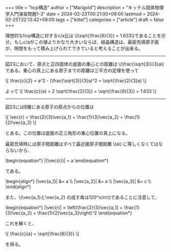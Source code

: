 +++
title = "hcp構造"
author = ["Marigold"]
description = "キッテル固体物理学入門演習問題1-3"
date = 2024-02-23T00:21:00+09:00
lastmod = 2024-02-25T22:13:42+09:00
tags = ["kittel"]
categories = ["article"]
draft = false
+++

理想的なhcp構造に対するc/a比は \\(\sqrt{\frac{8}{3}} = 1.633\\)であることを示せ。もしc/aがこの値よりかなり大きいならば、結晶構造は、最密充填原子面が、隙間をもって積み上げられてできていると考えることが出来る。

<!--more-->

---

図23において、原点と正四面体の底面の重心との距離は
\\(\frac{\sqrt{3}}{3}a\\)である。重心の真上にある原子までの距離は三平方の定理を使って

\\[
\frac{c}{2} = a^2 - (\frac{\sqrt{3}}{3}a)^2 = \sqrt{\frac{2}{3}a}
\\]

よって
\\[
\frac{c}{a} = 2 \sqrt{\frac{2}{3}} = \sqrt{\frac{8}{3}} = 1.633
\\]

---

図23にはB層にある原子の原点からの位置は

\\[
\vec{r} = \frac{2}{3}\vec{a\_1} + \frac{1}{3}\vec{a\_2} + \frac{1}{2}\vec{a\_3}
\\]

とある。この位置は底面の正三角形の重心位置の真上になる。

最密充填時には原子間距離はすべて最近接原子間距離 \\(a\\) に等しくなくてはならないから、

\begin{equation\*}
|{\vec{r}}| = a
\end{equation\*}

である。

\begin{align\*}
|\vec{a\_1}| &= a \\\\
|\vec{a\_2}| &= a \\\\
|\vec{a\_3}| &= c \\\\
\end{align\*}

また、\\(\vec{a\_1}と\vec{a\_2} の成す角は120^\circ\\)であることに注意して、

\begin{equation\*}
|\vec{r}| = \left(\frac{2}{3}\vec{a\_1} + \frac{1}{3}\vec{a\_2} + \frac{1}{2}\vec{a\_3}\right)^2
\end{equation\*}

これを解くと、

\\[
\frac{c}{a} = \sqrt{\frac{8}{3}}
\\]

を得る。

